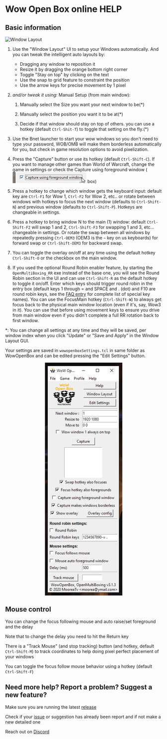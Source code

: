 # Wow Open Box online HELP

## Basic information
![Window Layout](sshotWindowLayout.png)

1. Use the "Window Layout" UI to setup your Windows automatically. And you can tweak the intelligent auto layouts by:
    + Dragging any window to reposition it
    + Resize it by dragging the orange bottom right corner
    + Toggle "Stay on top" by clicking on the text
    + Use the snap to grid feature to constraint the position
    + Use the arrow keys for precise movement by 1 pixel

1. _and/or tweak it using:_ Manual Setup (from main window):

    1. Manually select the Size you want your next window to be(*)

    1. Manually select the position you want it to be at(*)

    1. Decide if that window should stay on top of others. you can use a hotkey (default `Ctrl-Shit-T`) to toggle that setting on the fly.(*)

1. Use the Bnet launcher to start your wow windows so you don't need to type your password, WOB/OMB will make them borderless automatically for you, but check in game resolution options to avoid pixelization.

1. Press the "Capture" button or use its hotkey (default `Ctrl-Shift-C`). If you want to manage other games than World of Warcraft, change the game in settings or check the Capture using foreground window (<img src="fgcapture.png"> box)

1. Press a hotkey to change which window gets the keyboard input: default key are `Ctrl-F1` for Wow 1, `Ctrl-F2` for Wow 2, etc.. or rotate between windows with hotkeys to focus the next window (defaults to `Ctrl-Shift-N`) and previous window (defaults to `Ctrl-Shift-P`). Hotkeys are changeable in settings.

1. Press a hotkey to bring window N to the main (1) window: default `Ctrl-Shift-F2` will swap 1 and 2,  `Ctrl-Shift-F3` for swapping 1 and 3, etc... changeable in settings. Or rotate the swap between all windows by repeatedly pressing `Ctrl-OEM3` (OEM3 is the `~` key on us keyboards) for forward swap or `Ctrl-Shift-OEM3` for backward swap.

1. You can toggle the overlay on/off at any time using the default hotkey `Ctrl-Shift-O` or the checkbox on the main window.

1. If you used the optional Round Robin enabler feature, by starting the `OpenMultiBoxing_RR` exe instead of the base one, you will see the Round Robin section in the UI and can use `Ctrl-Shift-R` as the default hotkey to toggle it on/off. Enter which keys should trigger round robin in the entry box (default keys 1 through = and SPACE and . (dot) and F10 are round robin keys, see the [FAQ entry](https://github.com/WowOpenBox/WowOpenBox/wiki/FAQ#what-special-key-names-can-i-use-in-the-round-robin-key-list) for complete list of special key names).  You can use the FocusMain hotkey (`Ctrl-Shift-W`) to always get focus back to the physical main window location (even if it's, say, Wow3 in it). You can use that before using movement keys to ensure you drive from main window even if you didn't complete a full RR rotation back to first window.

*: You can change all settings at any time and they will be saved, per window index when you click "Update" or "Save and Apply" in the Window Layout GUI.

Your settings are saved in `wowopenboxSettings.tcl` in same folder as WowOpenBox and can be edited pressing the "Edit Settings" button.


<p align="center">
<img src="sshot3_0.png" alt="WOB 3.x Screenshot (with RR)">
</p>

## Mouse control

You can change the focus following mouse and auto raise/set foreground and the delay

Note that to change the delay you need to hit the Return key

There is a "Track Mouse" (and stop tracking) button (and hotkey, default `Ctrl-Shift-M`) to track coordinates to help doing pixel perfect placement of your windows

You can toggle the focus follow mouse behavior using a hotkey (default `Ctrl-Shift-F`)

## Need more help? Report a problem? Suggest a new feature?

Make sure you are running the latest [release](https://github.com/WowOpenBox/WowOpenBox/releases)

Check if your [issue](https://github.com/WowOpenBox/WowOpenBox/issues/) or suggestion has already been report and if not make a new detailed one

Reach out on [Discord](https://discord.gg/SMGvEeb)
